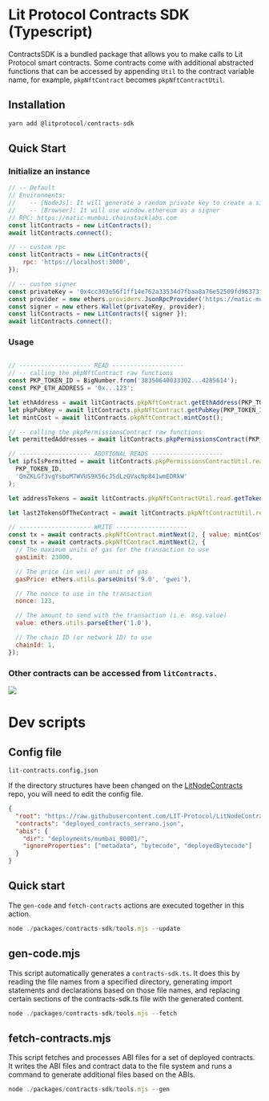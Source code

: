 # Lit Protocol Contracts SDK (Typescript)

ContractsSDK is a bundled package that allows you to make calls to Lit Protocol smart contracts. Some contracts come with additional abstracted functions that can be accessed by appending `Util` to the contract variable name, for example, `pkpNftContract` becomes `pkpNftContractUtil`.

## Installation

```js
yarn add @litprotocol/contracts-sdk
```

## Quick Start

### Initialize an instance

```js
// -- Default
// Environments:
//    -- [NodeJs]: It will generate a random private key to create a signer
//    -- [Browser]: It will use window.ethereum as a signer
// RPC: https://matic-mumbai.chainstacklabs.com
const litContracts = new LitContracts();
await litContracts.connect();

// -- custom rpc
const litContracts = new LitContracts({
    rpc: 'https://localhost:3000',
});

// -- custom signer
const privateKey = '0x4cc303e56f1ff14e762a33534d7fbaa8a76e52509fd96373f24045baae99cc38';
const provider = new ethers.providers.JsonRpcProvider('https://matic-mumbai.chainstacklabs.com');
const signer = new ethers.Wallet(privateKey, provider);
const litContracts = new LitContracts({ signer });
await litContracts.connect();

```

### Usage

```js

// -------------------- READ --------------------
// -- calling the pkpNftContract raw functions
const PKP_TOKEN_ID = BigNumber.from('38350640033302...4285614');
const PKP_ETH_ADDRESS = '0x...123';

let ethAddress = await litContracts.pkpNftContract.getEthAddress(PKP_TOKEN_ID);
let pkpPubKey = await litContracts.pkpNftContract.getPubKey(PKP_TOKEN_ID);
let mintCost = await litContracts.pkpNftContract.mintCost();

// -- calling the pkpPermissionsContract raw functions
let permittedAddresses = await litContracts.pkpPermissionsContract(PKP_TOKEN_ID);

// -------------------- ADDTIONAL READS --------------------
let ipfsIsPermitted = await litContracts.pkpPermissionsContractUtil.read.isPermittedAction(
  PKP_TOKEN_ID,
  'QmZKLGf3vgYsboM7WVUS9X56cJSdLzQVacNp841wmEDRkW'
);

let addressTokens = await litContracts.pkpNftContractUtil.read.getTokensByAddress(PKP_ETH_ADDRES);

let last2TokensOfTheContract = await litContracts.pkpNftContractUtil.read.getToken(2);

// -------------------- WRITE --------------------
const tx = await contracts.pkpNftContract.mintNext(2, { value: mintCost });
const tx = await contracts.pkpNftContract.mintNext(2, {
  // The maximum units of gas for the transaction to use
  gasLimit: 23000,

  // The price (in wei) per unit of gas
  gasPrice: ethers.utils.parseUnits('9.0', 'gwei'),

  // The nonce to use in the transaction
  nonce: 123,

  // The amount to send with the transaction (i.e. msg.value)
  value: ethers.utils.parseEther('1.0'),

  // The chain ID (or network ID) to use
  chainId: 1,
});

```

### Other contracts can be accessed from `litContracts.`

![](https://i.ibb.co/rHyt81y/image.png)

# Dev scripts

## Config file

`lit-contracts.config.json`

If the directory structures have been changed on the [LitNodeContracts](https://github.com/LIT-Protocol/LitNodeContracts) repo, you will need to edit the config file.

```json
{
  "root": "https://raw.githubusercontent.com/LIT-Protocol/LitNodeContracts/main/",
  "contracts": "deployed_contracts_serrano.json",
  "abis": {
    "dir": "deployments/mumbai_80001/",
    "ignoreProperties": ["metadata", "bytecode", "deployedBytecode"]
  }
}
```

## Quick start

The `gen-code` and `fetch-contracts` actions are executed together in this action.

```js
node ./packages/contracts-sdk/tools.mjs --update
```

## gen-code.mjs

This script automatically generates a `contracts-sdk.ts`. It does this by reading the file names from a specified directory, generating import statements and declarations based on those file names, and replacing certain sections of the contracts-sdk.ts file with the generated content.

```js
node ./packages/contracts-sdk/tools.mjs --fetch
```

## fetch-contracts.mjs

This script fetches and processes ABI files for a set of deployed contracts. It writes the ABI files and contract data to the file system and runs a command to generate additional files based on the ABIs.

```js
node ./packages/contracts-sdk/tools.mjs --gen
```
